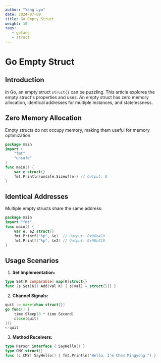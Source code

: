 ```yaml
---
author: "Yang Lyu"
date: 2024-07-09
title: Go Empty Struct
weight: 10
tags:
   - golang
   - struct
---
```

# Go Empty Struct

## Introduction

In Go, an empty struct `struct{}` can be puzzling. This article explores the empty struct's properties and uses. An empty struct has zero memory allocation, identical addresses for multiple instances, and statelessness.

## Zero Memory Allocation

Empty structs do not occupy memory, making them useful for memory optimization:

```go
package main
import (
    "fmt"
    "unsafe"
)
func main() {
    var e struct{}
    fmt.Println(unsafe.Sizeof(e)) // Output: 0
}
```

## Identical Addresses

Multiple empty structs share the same address:

```go
package main
import "fmt"
func main() {
    var e, e2 struct{}
    fmt.Printf("%p", &e)  // Output: 0x90b418
    fmt.Printf("%p", &e2) // Output: 0x90b418
}
```

## Usage Scenarios

1. **Set Implementation:**

```go
type Set[K comparable] map[K]struct{}
func (s Set[K]) Add(val K) { s[val] = struct{}{} }
```

2. **Channel Signals:**

```go
quit := make(chan struct{})
go func() {
    time.Sleep(3 * time.Second)
    close(quit)
}()
<-quit
```

3. **Method Receivers:**

```go
type Person interface { SayHello() }
type CMY struct{}
func (c CMY) SayHello() { fmt.Println("Hello, I'm Chen Mingyong.") }
```

